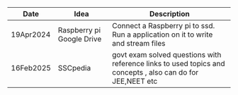 Date|Idea|Description 
--|--|--
19Apr2024|Raspberry pi Google Drive|Connect a Raspberry pi to ssd. Run a application on it to write and stream files 
16Feb2025|SSCpedia|govt exam solved questions with reference links to used topics and concepts , also can do for JEE,NEET etc
